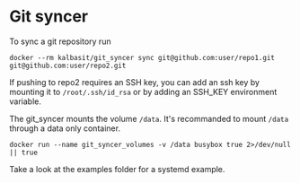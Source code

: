 # Git syncer

To sync a git repository run

```
docker --rm kalbasit/git_syncer sync git@github.com:user/repo1.git git@github.com:user/repo2.git
```

If pushing to repo2 requires an SSH key, you can add an ssh key by
mounting it to `/root/.ssh/id_rsa` or by adding an SSH_KEY environment
variable.

The git_syncer mounts the volume `/data`. It's recommanded to mount
`/data` through a data only container.

```
docker run --name git_syncer_volumes -v /data busybox true 2>/dev/null || true
```

Take a look at the examples folder for a systemd example.
